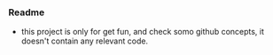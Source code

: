 ### Readme

- this project is only for get fun, and check somo github concepts, it doesn't contain any relevant code.
